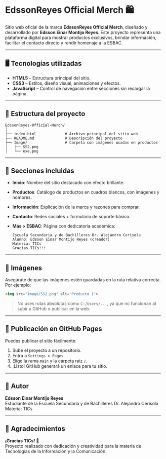 # EdssonReyes Official Merch 🛍️

Sitio web oficial de la marca **EdssonReyes Official Merch**, diseñado y desarrollado por **Edsson Einar Montijo Reyes**. Este proyecto representa una plataforma digital para mostrar productos exclusivos, brindar información, facilitar el contacto directo y rendir homenaje a la ESBAC.

---

## 🖥️ Tecnologías utilizadas

- **HTML5** – Estructura principal del sitio.
- **CSS3** – Estilos, diseño visual, animaciones y efectos.
- **JavaScript** – Control de navegación entre secciones sin recargar la página.

---

## 📁 Estructura del proyecto

```
EdssonReyes-Official-Merch/
│
├── index.html             # Archivo principal del sitio web
├── README.md              # Descripción del proyecto
├── Image/                 # Carpeta con imágenes usadas en productos
│   ├── SS2.png
│   └── exe.png
```

---

## 🧩 Secciones incluidas

- **Inicio**: Nombre del sitio destacado con efecto brillante.
- **Productos**: Catálogo de productos en cuadros blancos, con imágenes y nombres.
- **Información**: Explicación de la marca y razones para comprar.
- **Contacto**: Redes sociales + formulario de soporte básico.
- **Más > ESBAC**: Página con dedicatoria académica:

  ```
  Escuela Secundaria y de Bachilleres Dr. Alejandro Cerisola
  Alumno: Edsson Einar Montijo Reyes (creador)
  Materia: TICs
  Gracias TICs!!!
  ```

---

## 📸 Imágenes

Asegúrate de que las imágenes estén guardadas en la ruta relativa correcta. Por ejemplo:

```html
<img src="Image/SS2.png" alt="Producto 1">
```

> No uses rutas absolutas como `C:/Users/...`, ya que no funcionan al subir a GitHub o publicar en la web.

---

## 🚀 Publicación en GitHub Pages

Puedes publicar el sitio fácilmente:

1. Sube el proyecto a un repositorio.
2. Entra a `Settings > Pages`.
3. Elige la rama `main` y la carpeta raíz `/`.
4. ¡Listo! GitHub generará un enlace para tu sitio.

---

## 👤 Autor

**Edsson Einar Montijo Reyes**  
Estudiante de la Escuela Secundaria y de Bachilleres Dr. Alejandro Cerisola  
Materia: TICs

---

## 🙌 Agradecimientos

**¡Gracias TICs!** 💙  
Proyecto realizado con dedicación y creatividad para la materia de Tecnologías de la Información y la Comunicación.
